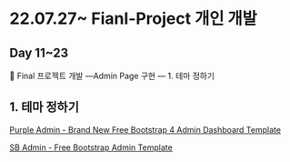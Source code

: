 # 22.07.27~ Fianl-Project 개인 개발

## Day 11~23

<aside>
🔑 Final 프로젝트 개발
—Admin Page 구현 —
1. 테마 정하기

</aside>

## 1. 테마 정하기

[Purple Admin - Brand New Free Bootstrap 4 Admin Dashboard Template](https://themewagon.com/themes/free-bootstrap-4-admin-dashboard-purple-admin/)

[SB Admin - Free Bootstrap Admin Template](https://startbootstrap.com/template/sb-admin)